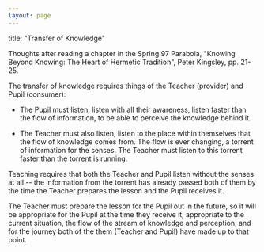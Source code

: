 ```yaml
---
layout: page
---
```

title: "Transfer of Knowledge"

Thoughts after reading a chapter in the Spring 97 Parabola, "Knowing
Beyond Knowing: The Heart of Hermetic Tradition", Peter Kingsley,
pp. 21-25.

The transfer of knowledge requires things of the Teacher (provider)
and Pupil (consumer):

* The Pupil must listen, listen with all their awareness, listen
  faster than the flow of information, to be able to perceive the
  knowledge behind it.

* The Teacher must also listen, listen to the place within themselves
  that the flow of knowledge comes from. The flow is ever changing, a
  torrent of information for the senses.  The Teacher must listen to
  this torrent faster than the torrent is running.

Teaching requires that both the Teacher and Pupil listen without the
senses at all -- the information from the torrent has already passed
both of them by the time the Teacher prepares the lesson and the
Pupil receives it.

The Teacher must prepare the lesson for the Pupil out in the future,
so it will be appropriate for the Pupil at the time they receive it,
appropriate to the current situation, the flow of the stream of
knowledge and perception, and for the journey both of the them
(Teacher and Pupil) have made up to that point.
